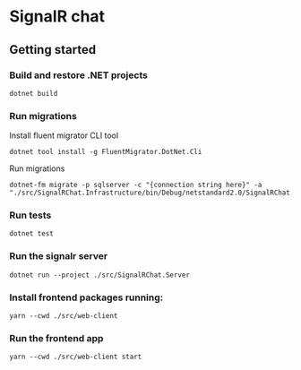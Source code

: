 # SignalR chat

## Getting started

### Build and restore .NET projects

```
dotnet build
```

### Run migrations

Install fluent migrator CLI tool

```
dotnet tool install -g FluentMigrator.DotNet.Cli
```

Run migrations

```
dotnet-fm migrate -p sqlserver -c "{connection string here}" -a "./src/SignalRChat.Infrastructure/bin/Debug/netstandard2.0/SignalRChat.Infrastructure.dll"
```

### Run tests

```
dotnet test
```

### Run the signalr server

```
dotnet run --project ./src/SignalRChat.Server
```

### Install frontend packages running:

```
yarn --cwd ./src/web-client
```

### Run the frontend app

```
yarn --cwd ./src/web-client start
```
